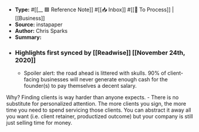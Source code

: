 - **Type:** #[[__ 🟦  Reference Note]] #[[📥 Inbox]] #[[📝 To Process]] | [[Business]]
- **Source:**  instapaper
- **Author:** Chris Sparks
- **Summary:**
- ### Highlights first synced by [[Readwise]] [[November 24th, 2020]]
    - Spoiler alert: the road ahead is littered with skulls. 90% of client-facing businesses will never generate enough cash for the founder(s) to pay themselves a decent salary.

Why? Finding clients is way harder than anyone expects. 
    - There is no substitute for personalized attention. The more clients you sign, the more time you need to spend servicing those clients. You can abstract it away all you want (i.e. client retainer, productized outcome) but your company is still just selling time for money. 
